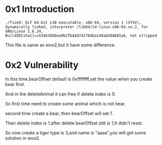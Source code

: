 0x1 Introduction
=

`./fixed: ELF 64-bit LSB executable, x86-64, version 1 (SYSV), dynamically linked, interpreter /lib64/ld-linux-x86-64.so.2, for GNU/Linux 2.6.24, BuildID[sha1]=cb34b38d6ea9b2fb44d74378dba149ab584bb5a6, not stripped`

This file is same as woo2,but it have some difference.

0x2 Vulnerability
=

In this time.bearOffset default is 0xffffffff,set the value when you create bear first.

And in the deleteAnimal it can free if delete index is 0.

So first time need to create some animal which is not bear.

second time create a bear, then bearOffset will set 1.

Then delete index is 1,after delete bearOffset still is 1,It didn't reset.

So now create a tiger type is 3,and name is "aaaa",you will get some solution in woo2.
